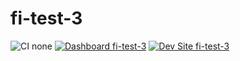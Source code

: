 # fi-test-3

![CI none](https://img.shields.io/badge/ci-none-orange.svg)
[![Dashboard fi-test-3](https://img.shields.io/badge/dashboard-fi_test_3-yellow.svg)](https://dashboard.pantheon.io/sites/519680af-0c49-458b-b486-f6c67f536c2d#dev/code)
[![Dev Site fi-test-3](https://img.shields.io/badge/site-fi_test_3-blue.svg)](http://dev-fi-test-3.pantheonsite.io/)